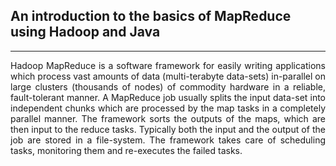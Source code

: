 
## An introduction to the basics of MapReduce using Hadoop and Java
___

<p align="justify">
Hadoop MapReduce is a software framework for easily writing applications which process vast amounts of data (multi-terabyte data-sets) in-parallel on large clusters (thousands of nodes) of commodity hardware in a reliable, fault-tolerant manner.
A MapReduce job usually splits the input data-set into independent chunks which are processed by the map tasks in a completely parallel manner. The framework sorts the outputs of the maps, which are then input to the reduce tasks. Typically both the input and the output of the job are stored in a file-system. The framework takes care of scheduling tasks, monitoring them and re-executes the failed tasks.
</p>
